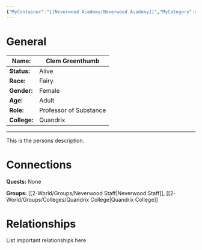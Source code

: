 ```yaml
---
{"MyContainer":"[[Neverwood Academy|Neverwood Academy]]","MyCategory":null,"image":"Template_Person_Placeholder.png","tags":["Category/People"],"obsidianUIMode":"preview","aliases":null,"NoteStatus":"❓","char_status":"Alive","char_race":"Fairy","char_gender":"Female","char_role":"Professor of Substance","char_college":"Quandrix","char_items":null,"char_age":"Adult","parents":null,"children":null,"enemies":null,"allies":null,"siblings":null,"partner":null,"Connected_Quests":[],"Connected_Groups":["[[2-World/Groups/Neverwood Staff.md|Neverwood Staff]]","[[Quandrix College|Quandrix College]]"],"dg-publish":true,"dg-path":"World/People/Staff/Clem Greenthumb.md","permalink":"/world/people/staff/clem-greenthumb/","dgPassFrontmatter":true,"updated":"2025-10-02T14:20:44.000+01:00"}
---
```



# General


| Name:        | Clem Greenthumb        |
| ------------ | ---------------------- |
| **Status:**  | Alive                  |
| **Race:**    | Fairy                  |
| **Gender:**  | Female                 |
| **Age:**     | Adult                  |
| **Role:**    | Professor of Substance |
| **College:** | Quandrix               |


---

This is the persons description. 


# Connections


**Quests:** None 

**Groups:** [[2-World/Groups/Neverwood Staff\|Neverwood Staff]], [[2-World/Groups/Colleges/Quandrix College\|Quandrix College]]


# Relationships

List important relationships here. 

